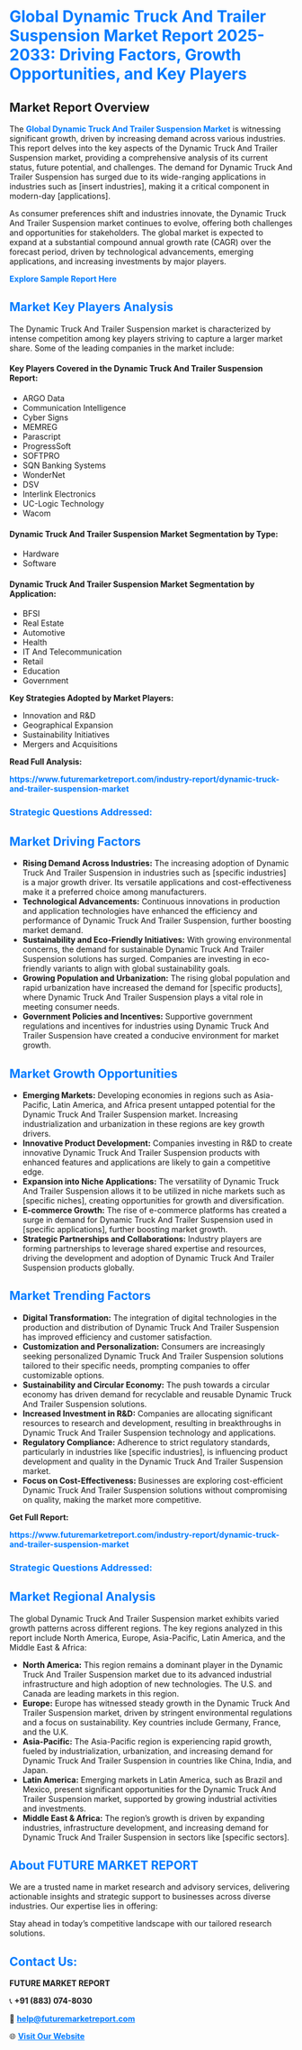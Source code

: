 <h1 style="color: #007BFF;">Global Dynamic Truck And Trailer Suspension Market Report 2025-2033: Driving Factors, Growth Opportunities, and Key Players</h1>

<section id="overview">
<h2>Market Report Overview</h2>
<p>The <a href="https://www.futuremarketreport.com/industry-report/dynamic-truck-and-trailer-suspension-market" style="color: #007BFF; text-decoration: none;"><strong>Global Dynamic Truck And Trailer Suspension Market</strong></a> is witnessing significant growth, driven by increasing demand across various industries. This report delves into the key aspects of the Dynamic Truck And Trailer Suspension market, providing a comprehensive analysis of its current status, future potential, and challenges. The demand for Dynamic Truck And Trailer Suspension has surged due to its wide-ranging applications in industries such as [insert industries], making it a critical component in modern-day [applications].</p>
<p>As consumer preferences shift and industries innovate, the Dynamic Truck And Trailer Suspension market continues to evolve, offering both challenges and opportunities for stakeholders. The global market is expected to expand at a substantial compound annual growth rate (CAGR) over the forecast period, driven by technological advancements, emerging applications, and increasing investments by major players.</p>
</section>

<section id="overview">
<p><a href="https://www.futuremarketreport.com/request-sample/reportId=34485" style="color: #007BFF; text-decoration: none;"><strong>Explore Sample Report Here</strong></a></p>
</section>

<section id="key-players">
<h2 style="color: #007BFF;">Market Key Players Analysis</h2>
<p>The Dynamic Truck And Trailer Suspension market is characterized by intense competition among key players striving to capture a larger market share. Some of the leading companies in the market include:</p>
<h4>Key Players Covered in the Dynamic Truck And Trailer Suspension Report:</h4>
<ul><li>ARGO Data</li><li>Communication Intelligence</li><li>Cyber Signs</li><li>MEMREG</li><li>Parascript</li><li>ProgressSoft</li><li>SOFTPRO</li><li>SQN Banking Systems</li><li>WonderNet</li><li>DSV</li><li>Interlink Electronics</li><li>UC-Logic Technology</li><li>Wacom</li></ul>
<h4>Dynamic Truck And Trailer Suspension Market Segmentation by Type:</h4>
<ul><li>Hardware</li><li>Software</li></ul>

<h4>Dynamic Truck And Trailer Suspension Market Segmentation by Application:</h4>
<ul><li>BFSI</li><li>Real Estate</li><li>Automotive</li><li>Health</li><li>IT And Telecommunication</li><li>Retail</li><li>Education</li><li>Government</li></ul>
<p><strong>Key Strategies Adopted by Market Players:</strong></p>
<ul>
<li>Innovation and R&D</li>
<li>Geographical Expansion</li>
<li>Sustainability Initiatives</li>
<li>Mergers and Acquisitions</li>
</ul>
</section>

<section>
<p><strong>Read Full Analysis: </strong></p><a href="https://www.futuremarketreport.com/industry-report/dynamic-truck-and-trailer-suspension-market" style="color: #007BFF; text-decoration: none;"><strong>https://www.futuremarketreport.com/industry-report/dynamic-truck-and-trailer-suspension-market</strong></a>
<h3 style="color: #007BFF;">Strategic Questions Addressed:</h3>
</section>

<section id="driving-factors">
<h2 style="color: #007BFF;">Market Driving Factors</h2>
<ul>
<li><strong>Rising Demand Across Industries:</strong> The increasing adoption of Dynamic Truck And Trailer Suspension in industries such as [specific industries] is a major growth driver. Its versatile applications and cost-effectiveness make it a preferred choice among manufacturers.</li>
<li><strong>Technological Advancements:</strong> Continuous innovations in production and application technologies have enhanced the efficiency and performance of Dynamic Truck And Trailer Suspension, further boosting market demand.</li>
<li><strong>Sustainability and Eco-Friendly Initiatives:</strong> With growing environmental concerns, the demand for sustainable Dynamic Truck And Trailer Suspension solutions has surged. Companies are investing in eco-friendly variants to align with global sustainability goals.</li>
<li><strong>Growing Population and Urbanization:</strong> The rising global population and rapid urbanization have increased the demand for [specific products], where Dynamic Truck And Trailer Suspension plays a vital role in meeting consumer needs.</li>
<li><strong>Government Policies and Incentives:</strong> Supportive government regulations and incentives for industries using Dynamic Truck And Trailer Suspension have created a conducive environment for market growth.</li>
</ul>
</section>

<section id="growth-opportunities">
<h2 style="color: #007BFF;">Market Growth Opportunities</h2>
<ul>
<li><strong>Emerging Markets:</strong> Developing economies in regions such as Asia-Pacific, Latin America, and Africa present untapped potential for the Dynamic Truck And Trailer Suspension market. Increasing industrialization and urbanization in these regions are key growth drivers.</li>
<li><strong>Innovative Product Development:</strong> Companies investing in R&D to create innovative Dynamic Truck And Trailer Suspension products with enhanced features and applications are likely to gain a competitive edge.</li>
<li><strong>Expansion into Niche Applications:</strong> The versatility of Dynamic Truck And Trailer Suspension allows it to be utilized in niche markets such as [specific niches], creating opportunities for growth and diversification.</li>
<li><strong>E-commerce Growth:</strong> The rise of e-commerce platforms has created a surge in demand for Dynamic Truck And Trailer Suspension used in [specific applications], further boosting market growth.</li>
<li><strong>Strategic Partnerships and Collaborations:</strong> Industry players are forming partnerships to leverage shared expertise and resources, driving the development and adoption of Dynamic Truck And Trailer Suspension products globally.</li>
</ul>
</section>

<section id="trending-factors">
<h2 style="color: #007BFF;">Market Trending Factors</h2>
<ul>
<li><strong>Digital Transformation:</strong> The integration of digital technologies in the production and distribution of Dynamic Truck And Trailer Suspension has improved efficiency and customer satisfaction.</li>
<li><strong>Customization and Personalization:</strong> Consumers are increasingly seeking personalized Dynamic Truck And Trailer Suspension solutions tailored to their specific needs, prompting companies to offer customizable options.</li>
<li><strong>Sustainability and Circular Economy:</strong> The push towards a circular economy has driven demand for recyclable and reusable Dynamic Truck And Trailer Suspension solutions.</li>
<li><strong>Increased Investment in R&D:</strong> Companies are allocating significant resources to research and development, resulting in breakthroughs in Dynamic Truck And Trailer Suspension technology and applications.</li>
<li><strong>Regulatory Compliance:</strong> Adherence to strict regulatory standards, particularly in industries like [specific industries], is influencing product development and quality in the Dynamic Truck And Trailer Suspension market.</li>
<li><strong>Focus on Cost-Effectiveness:</strong> Businesses are exploring cost-efficient Dynamic Truck And Trailer Suspension solutions without compromising on quality, making the market more competitive.</li>
</ul>
</section>

<section>
<p><strong>Get Full Report: </strong></p><a href="https://www.futuremarketreport.com/industry-report/dynamic-truck-and-trailer-suspension-market" style="color: #007BFF; text-decoration: none;"><strong>https://www.futuremarketreport.com/industry-report/dynamic-truck-and-trailer-suspension-market</strong></a>
<h3 style="color: #007BFF;">Strategic Questions Addressed:</h3>
</section>


<section id="regional-analysis">
<h2 style="color: #007BFF;">Market Regional Analysis</h2>
<p>The global Dynamic Truck And Trailer Suspension market exhibits varied growth patterns across different regions. The key regions analyzed in this report include North America, Europe, Asia-Pacific, Latin America, and the Middle East & Africa:</p>
<ul>
<li><strong>North America:</strong> This region remains a dominant player in the Dynamic Truck And Trailer Suspension market due to its advanced industrial infrastructure and high adoption of new technologies. The U.S. and Canada are leading markets in this region.</li>
<li><strong>Europe:</strong> Europe has witnessed steady growth in the Dynamic Truck And Trailer Suspension market, driven by stringent environmental regulations and a focus on sustainability. Key countries include Germany, France, and the U.K.</li>
<li><strong>Asia-Pacific:</strong> The Asia-Pacific region is experiencing rapid growth, fueled by industrialization, urbanization, and increasing demand for Dynamic Truck And Trailer Suspension in countries like China, India, and Japan.</li>
<li><strong>Latin America:</strong> Emerging markets in Latin America, such as Brazil and Mexico, present significant opportunities for the Dynamic Truck And Trailer Suspension market, supported by growing industrial activities and investments.</li>
<li><strong>Middle East & Africa:</strong> The region’s growth is driven by expanding industries, infrastructure development, and increasing demand for Dynamic Truck And Trailer Suspension in sectors like [specific sectors].</li>
</ul>
</section>

<footer>
<h2 style="color: #007BFF;">About FUTURE MARKET REPORT</h2>
<p>We are a trusted name in market research and advisory services, delivering actionable insights and strategic support to businesses across diverse industries. Our expertise lies in offering:</p>

<p>Stay ahead in today’s competitive landscape with our tailored research solutions.</p>

<h2 style="color: #007BFF;">Contact Us:</h2>
<p><strong>FUTURE MARKET REPORT</strong></p>
<p>📞 <strong>+91 (883) 074-8030</strong></p>
<p>📧 <strong><a href="mailto:help@futuremarketreport.com" style="color: #007BFF;">help@futuremarketreport.com</a></strong></p>
<p>🌐 <strong><a href="https://www.futuremarketreport.com/" style="color: #007BFF;">Visit Our Website</a></strong></p>
</footer>